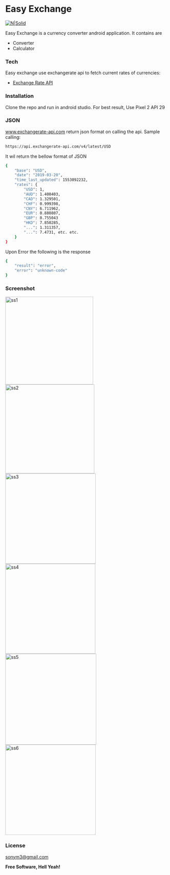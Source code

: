 # Easy Exchange

[![N|Solid](https://www.exchangerate-api.com/img/logo-medium.png)](https://https://www.exchangerate-api.com/)



Easy Exchange is a currency converter android application. It contains are

  - Converter
  - Calculator


### Tech

Easy exchange use exchangerate api to fetch current rates of currencies:
* [Exchange Rate API](https://www.exchangerate-api.com/) 

### Installation

Clone the repo and run in android studio.
For best result, Use Pixel 2 API 29

### JSON 

www.exchangerate-api.com return json format on calling the api.
Sample calling:
```sh
https://api.exchangerate-api.com/v4/latest/USD
```

It wil return the bellow format of JSON
```sh
{
	"base": "USD",
	"date": "2019-03-20",
	"time_last_updated": 1553092232,
	"rates": {
		"USD": 1,
		"AUD": 1.408403,
		"CAD": 1.329501,
		"CHF": 0.999398,
		"CNY": 6.711962,
		"EUR": 0.880807,
		"GBP": 0.755043
		"HKD": 7.850285,
		"...": 1.311357,
		"...": 7.4731, etc. etc.
	}
}
```

Upon Error the following is the response

```sh
{
	"result": "error",
	"error": "unknown-code"
}
```

### Screenshot



<img width="274" alt="ss1" src="https://user-images.githubusercontent.com/17185722/74599327-ec934600-504d-11ea-9ab5-b2e117b81a2c.png">

<img width="278" alt="ss2" src="https://user-images.githubusercontent.com/17185722/74599334-07fe5100-504e-11ea-9bac-7451423d002b.PNG">

<img width="282" alt="ss3" src="https://user-images.githubusercontent.com/17185722/74599339-19dff400-504e-11ea-8d04-d8c9e6cd0963.PNG">

<img width="281" alt="ss4" src="https://user-images.githubusercontent.com/17185722/74599340-219f9880-504e-11ea-90f1-bc2f3e112452.PNG">

<img width="284" alt="ss5" src="https://user-images.githubusercontent.com/17185722/74599342-29f7d380-504e-11ea-80e2-4433b7b8450d.PNG">

<img width="282" alt="ss6" src="https://user-images.githubusercontent.com/17185722/74599344-30864b00-504e-11ea-805d-3d2321a658b9.PNG">


### License

sonym3@gmail.com


**Free Software, Hell Yeah!**

[//]: # (These are reference links used in the body of this note and get stripped out when the markdown processor does its job. There is no need to format nicely because it shouldn't be seen. Thanks SO - http://stackoverflow.com/questions/4823468/store-comments-in-markdown-syntax)


   [dill]: <https://github.com/joemccann/dillinger>
   [git-repo-url]: <https://github.com/joemccann/dillinger.git>
   [john gruber]: <http://daringfireball.net>
   [df1]: <http://daringfireball.net/projects/markdown/>
   [markdown-it]: <https://github.com/markdown-it/markdown-it>
   [Ace Editor]: <http://ace.ajax.org>
   [node.js]: <http://nodejs.org>
   [Twitter Bootstrap]: <http://twitter.github.com/bootstrap/>
   [jQuery]: <http://jquery.com>
   [@tjholowaychuk]: <http://twitter.com/tjholowaychuk>
   [express]: <http://expressjs.com>
   [AngularJS]: <http://angularjs.org>
   [Gulp]: <http://gulpjs.com>

   [PlDb]: <https://github.com/joemccann/dillinger/tree/master/plugins/dropbox/README.md>
   [PlGh]: <https://github.com/joemccann/dillinger/tree/master/plugins/github/README.md>
   [PlGd]: <https://github.com/joemccann/dillinger/tree/master/plugins/googledrive/README.md>
   [PlOd]: <https://github.com/joemccann/dillinger/tree/master/plugins/onedrive/README.md>
   [PlMe]: <https://github.com/joemccann/dillinger/tree/master/plugins/medium/README.md>
   [PlGa]: <https://github.com/RahulHP/dillinger/blob/master/plugins/googleanalytics/README.md>
